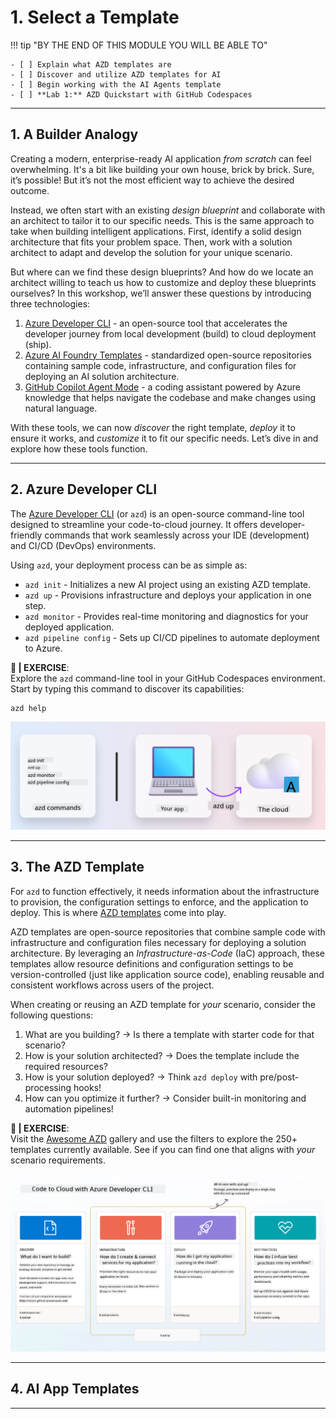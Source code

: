<!--
CO_OP_TRANSLATOR_METADATA:
{
  "original_hash": "06d6207eff634aefcaa41739490a5324",
  "translation_date": "2025-09-25T01:58:19+00:00",
  "source_file": "workshop/docs/instructions/1-Select-AI-Template.md",
  "language_code": "en"
}
-->
# 1. Select a Template

!!! tip "BY THE END OF THIS MODULE YOU WILL BE ABLE TO"

    - [ ] Explain what AZD templates are
    - [ ] Discover and utilize AZD templates for AI
    - [ ] Begin working with the AI Agents template
    - [ ] **Lab 1:** AZD Quickstart with GitHub Codespaces

---

## 1. A Builder Analogy

Creating a modern, enterprise-ready AI application _from scratch_ can feel overwhelming. It's a bit like building your own house, brick by brick. Sure, it’s possible! But it’s not the most efficient way to achieve the desired outcome.

Instead, we often start with an existing _design blueprint_ and collaborate with an architect to tailor it to our specific needs. This is the same approach to take when building intelligent applications. First, identify a solid design architecture that fits your problem space. Then, work with a solution architect to adapt and develop the solution for your unique scenario.

But where can we find these design blueprints? And how do we locate an architect willing to teach us how to customize and deploy these blueprints ourselves? In this workshop, we’ll answer these questions by introducing three technologies:

1. [Azure Developer CLI](https://aka.ms/azd) - an open-source tool that accelerates the developer journey from local development (build) to cloud deployment (ship).
1. [Azure AI Foundry Templates](https://ai.azure.com/templates) - standardized open-source repositories containing sample code, infrastructure, and configuration files for deploying an AI solution architecture.
1. [GitHub Copilot Agent Mode](https://code.visualstudio.com/docs/copilot/chat/chat-agent-mode) - a coding assistant powered by Azure knowledge that helps navigate the codebase and make changes using natural language.

With these tools, we can now _discover_ the right template, _deploy_ it to ensure it works, and _customize_ it to fit our specific needs. Let’s dive in and explore how these tools function.

---

## 2. Azure Developer CLI

The [Azure Developer CLI](https://learn.microsoft.com/en-us/azure/developer/azure-developer-cli/) (or `azd`) is an open-source command-line tool designed to streamline your code-to-cloud journey. It offers developer-friendly commands that work seamlessly across your IDE (development) and CI/CD (DevOps) environments.

Using `azd`, your deployment process can be as simple as:

- `azd init` - Initializes a new AI project using an existing AZD template.
- `azd up` - Provisions infrastructure and deploys your application in one step.
- `azd monitor` - Provides real-time monitoring and diagnostics for your deployed application.
- `azd pipeline config` - Sets up CI/CD pipelines to automate deployment to Azure.

**🎯 | EXERCISE**: <br/> Explore the `azd` command-line tool in your GitHub Codespaces environment. Start by typing this command to discover its capabilities:

```bash title="" linenums="0"
azd help
```

![Flow](../../../../../translated_images/azd-flow.19ea67c2f81eaa661db02745e9bba115874d18ce52480f2854ae6e2011d4b526.en.png)

---

## 3. The AZD Template

For `azd` to function effectively, it needs information about the infrastructure to provision, the configuration settings to enforce, and the application to deploy. This is where [AZD templates](https://learn.microsoft.com/en-us/azure/developer/azure-developer-cli/azd-templates?tabs=csharp) come into play.

AZD templates are open-source repositories that combine sample code with infrastructure and configuration files necessary for deploying a solution architecture. By leveraging an _Infrastructure-as-Code_ (IaC) approach, these templates allow resource definitions and configuration settings to be version-controlled (just like application source code), enabling reusable and consistent workflows across users of the project.

When creating or reusing an AZD template for _your_ scenario, consider the following questions:

1. What are you building? → Is there a template with starter code for that scenario?
1. How is your solution architected? → Does the template include the required resources?
1. How is your solution deployed? → Think `azd deploy` with pre/post-processing hooks!
1. How can you optimize it further? → Consider built-in monitoring and automation pipelines!

**🎯 | EXERCISE**: <br/> 
Visit the [Awesome AZD](https://azure.github.io/awesome-azd/) gallery and use the filters to explore the 250+ templates currently available. See if you can find one that aligns with _your_ scenario requirements.

![Code](../../../../../translated_images/azd-code-to-cloud.2d9503d69d3400da091317081968b6cad59c951339fea82ebe0b5ec646a3362d.en.png)

---

## 4. AI App Templates

---

